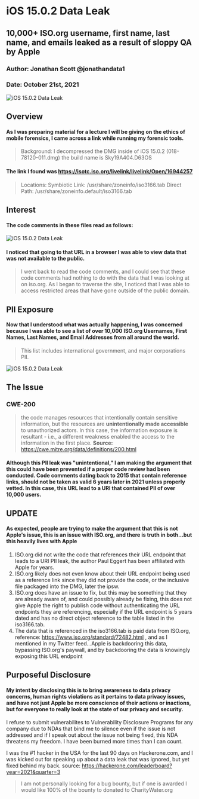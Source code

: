 
# iOS 15.0.2 Data Leak
## 10,000+ ISO.org username, first name, last name, and emails leaked as a result of sloppy QA by Apple
### Author: Jonathan Scott @jonathandata1
### Date: October 21st, 2021
![iOS 15.0.2 Data Leak](https://i.postimg.cc/28WT5QPX/Untitled-design-Max-Quality-2021-10-21-T072826-360.jpg)

## Overview
#### As I was preparing material for a lecture I will be giving on the ethics of mobile forensics, I came across a link while running my forensic tools. 

> Background: I decompressed the DMG inside of iOS 15.0.2 (018-78120-011.dmg) the build name is Sky19A404.D63OS

#### The link I found was https://isotc.iso.org/livelink/livelink/Open/16944257

> Locations: 
> Symbiotic Link: /usr/share/zoneinfo/iso3166.tab
> Direct Path: /usr/share/zoneinfo.default/iso3166.tab

## Interest

#### The code comments in these files read as follows:
![iOS 15.0.2 Data Leak](https://i.postimg.cc/tJ43NPTW/Screen-Shot-2021-10-21-at-7-20-28-AM.png)

#### I noticed that going to that URL in a browser I was able to view data that was not available to the public.

> I went back to read the code comments, and I could see that these code comments had nothing to do with the data that I was looking at on iso.org. As I began to traverse the site, I noticed that I was able to access restricted areas that have gone outside of the public domain. 

## PII Exposure

#### Now that I understood what was actually happening, I was concerned because I was able to see a list of over 10,000 ISO.org Usernames, First Names, Last Names, and Email Addresses from all around the world. 

> This list includes international government, and major corporations PII. 

![iOS 15.0.2 Data Leak](https://i.postimg.cc/BZmk9BxW/Screen-Shot-2021-10-21-at-4-25-19-AM.png)

## The Issue
### CWE-200

> the code manages resources that intentionally contain sensitive
> information, but the resources are  **unintentionally made
> accessible** to unauthorized actors. In this case, the information
> exposure is resultant - i.e., a different weakness enabled the access
> to the information in the first place.
**Source:** https://cwe.mitre.org/data/definitions/200.html

#### Although this PII leak was "unintentional," I am making the argument that this could have been prevented if a proper code review had been conducted. Code comments dating back to 2015 that contain reference links, should not be taken as valid 6 years later in 2021 unless properly vetted. In this case, this URL lead to a URI that contained PII of over 10,000 users. 

## UPDATE
#### As expected, people are trying to make the argument that this is not Apple's issue, this is an issue with ISO.org, and there is truth in both...but this heavily lives with Apple

1. ISO.org did not write the code that references their URL endpoint that leads to a URI PII leak, the author Paul Eggert has been affiliated with Apple for years. 
2. ISO.org likely does not even know about their URL endpoint being used as a reference link since they did not provide the code, or the inclusive file packaged into the DMG, later the ipsw.
3. ISO.org does have an issue to fix, but this may be something that they are already aware of, and could possibly already be fixing, this does not give Apple the right to publish code without authenticating the URL endpoints they are referencing, especially if the URL endpoint is 5 years dated and has no direct object reference to the table listed in the iso3166.tab. 
4. The data that is referenced in the iso3166.tab is paid data from ISO.org, reference: https://www.iso.org/standard/72482.html , and as I mentioned in my Twitter feed...Apple is backdooring this data, bypassing ISO.org's paywall, and by backdooring the data is knowingly exposing this URL endpoint



## Purposeful Disclosure

#### My intent by disclosing this is to bring awareness to data privacy concerns, human rights violations as it pertains to data privacy issues, and have not just Apple be more conscience of their actions or inactions, but for everyone to really look at the state of our privacy and security. 

I refuse to submit vulnerabilites to Vulnerability Disclosure Programs for any company due to NDAs that bind me to silence even if the issue is not addressed and if I speak out about the issue not being fixed, this NDA threatens my freedom. I have been burned more times than I can count. 

I was the #1 hacker in the USA for the last 90 days on Hackerone.com, and I was kicked out for speaking up about a data leak that was ignored, but yet fixed behind my back.
source: https://hackerone.com/leaderboard?year=2021&quarter=3

> I am not personally looking for a bug bounty, but if one is awarded I would like 100% of the bounty to donated to CharityWater.org 

 
